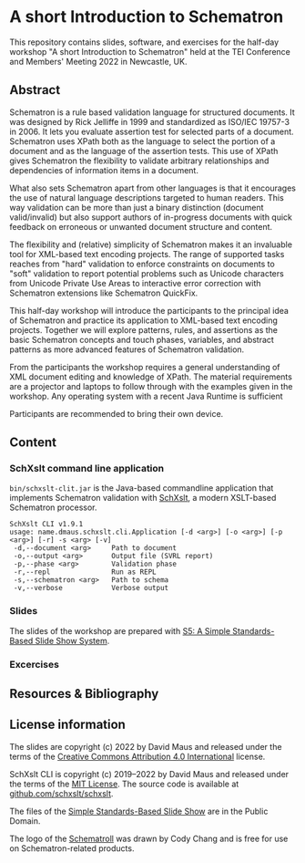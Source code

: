 # A short Introduction to Schematron

This repository contains slides, software, and exercises for the half-day workshop "A short Introduction to Schematron"
held at the TEI Conference and Members' Meeting 2022 in Newcastle, UK.

## Abstract

Schematron is a rule based validation language for structured documents. It was designed by Rick Jelliffe in 1999 and standardized as ISO/IEC 19757-3 in 2006.  It lets you evaluate assertion test for selected parts of a document.  Schematron uses XPath both as the language to select the portion of a document and as the language of the assertion tests. This use of XPath gives Schematron the flexibility to validate arbitrary relationships and dependencies of information items in a document.

What also sets Schematron apart from other languages is that it encourages the use of natural language descriptions targeted to human readers. This way validation can be more than just a binary distinction (document valid/invalid) but also support authors of in-progress documents with quick feedback on erroneous or unwanted document structure and content.

The flexibility and (relative) simplicity of Schematron makes it an invaluable tool for XML-based text encoding projects. The range of supported tasks reaches from "hard" validation to enforce constraints on documents to "soft" validation to report potential problems such as Unicode characters from Unicode Private Use Areas to interactive error correction with Schematron extensions like Schematron QuickFix.

This half-day workshop will introduce the participants to the principal idea of Schematron and practice its application to XML-based text encoding projects. Together we will explore patterns, rules, and assertions as the basic Schematron concepts and touch phases, variables, and abstract patterns as more advanced features of Schematron validation.

From the participants the workshop requires a general understanding of XML document editing and knowledge of XPath. The material requirements are a projector and laptops to follow through with the examples given in the workshop. Any operating system with a recent Java Runtime is sufficient

Participants are recommended to bring their own device.

## Content

### SchXslt command line application

```bin/schxslt-clit.jar``` is the Java-based commandline application that implements Schematron validation with [SchXslt](https://github.com/schxslt/schxslt), a modern XSLT-based Schematron processor.

```
SchXslt CLI v1.9.1
usage: name.dmaus.schxslt.cli.Application [-d <arg>] [-o <arg>] [-p <arg>] [-r] -s <arg> [-v]
 -d,--document <arg>     Path to document
 -o,--output <arg>       Output file (SVRL report)
 -p,--phase <arg>        Validation phase
 -r,--repl               Run as REPL
 -s,--schematron <arg>   Path to schema
 -v,--verbose            Verbose output
```

### Slides

The slides of the workshop are prepared with [S5: A Simple Standards-Based Slide Show
System](https://meyerweb.com/eric/tools/s5/).

### Excercises

## Resources & Bibliography

## License information

The slides are copyright (c) 2022 by David Maus and released under the terms of the [Creative Commons Attribution 4.0
International](https://creativecommons.org/licenses/by/4.0/) license.

SchXslt CLI is copyright (c) 2019–2022 by David Maus and released under the terms of the [MIT
License](https://opensource.org/licenses/MIT). The source code is available at
[github.com/schxslt/schxslt](https://github.com/schxslt/schxslt).

The files of the [Simple Standards-Based Slide Show](https://meyerweb.com/eric/tools/s5/) are in the Public Domain.

The logo of the [Schematroll](https://github.com/schematron/schematroll) was drawn by Cody Chang and is free for use on
Schematron-related products.
